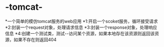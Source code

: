 # -tomcat-
*一个简单的模仿tomcat服务的web应用
*1:开启一个scoket服务，循环接受请求
*2:封装一个request对象，处理请求信息
*3:封装一个response对象，处理响应信息
*4:创建一个测试类，测试--访问某个资源，如果本地存在该资源则返回该资源，如果不存在则返回404
